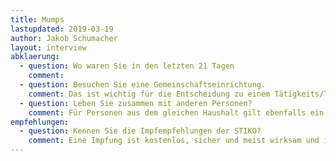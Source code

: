 ```yaml
---
title: Mumps
lastupdated: 2019-03-19
author: Jakob Schumacher
layout: interview
abklaerung:
  - question: Wo waren Sie in den letzten 21 Tagen
    comment:
  - question: Besuchen Sie eine Gemeinschaftseinrichtung.
    comment: Das ist wichtig für die Entscheidung zu einem Tätigkeits/Teilnahmeverbot
  - question: Leben Sie zusammen mit anderen Personen?
    comment: Für Personen aus dem gleichen Haushalt gilt ebenfalls ein Tätigkeits/Teilnahmeverbot je na Impfstatus. Dies gilt ggf. auch für andere Personen der Gemeinschaftseinrichtung.
empfehlungen:
  - question: Kennen Sie die Impfempfehlungen der STIKO?
    comment: Eine Impfung ist kostenlos, sicher und meist wirksam und ist für alle Kinder empfohlen und für Personen in Gemeinschaftseinrichtungen oder dem Gesundheitswesen.
---
```

